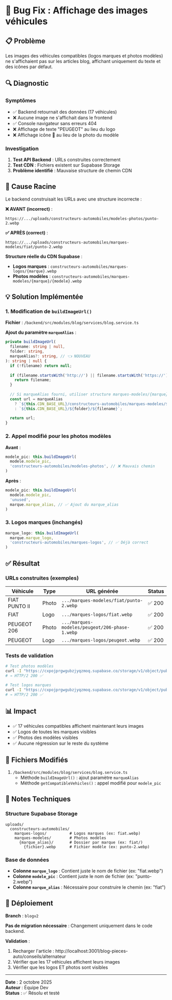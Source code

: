 # 🐛 Bug Fix : Affichage des images véhicules

## 📋 Problème

Les images des véhicules compatibles (logos marques et photos modèles) ne s'affichaient pas sur les articles blog, affichant uniquement du texte et des icônes par défaut.

## 🔍 Diagnostic

### Symptômes
- ✅ Backend retournait des données (17 véhicules)
- ❌ Aucune image ne s'affichait dans le frontend
- ✅ Console navigateur sans erreurs 404
- ❌ Affichage de texte "PEUGEOT" au lieu du logo
- ❌ Affichage icône 🚗 au lieu de la photo du modèle

### Investigation

1. **Test API Backend** : URLs construites correctement
2. **Test CDN** : Fichiers existent sur Supabase Storage
3. **Problème identifié** : Mauvaise structure de chemin CDN

## 🎯 Cause Racine

Le backend construisait les URLs avec une structure incorrecte :

**❌ AVANT (incorrect)** :
```
https://.../uploads/constructeurs-automobiles/modeles-photos/punto-2.webp
```

**✅ APRÈS (correct)** :
```
https://.../uploads/constructeurs-automobiles/marques-modeles/fiat/punto-2.webp
```

**Structure réelle du CDN Supabase** :
- **Logos marques** : `constructeurs-automobiles/marques-logos/{marque}.webp`
- **Photos modèles** : `constructeurs-automobiles/marques-modeles/{marque}/{modele}.webp`

## 💡 Solution Implémentée

### 1. Modification de `buildImageUrl()`

**Fichier** : `/backend/src/modules/blog/services/blog.service.ts`

**Ajout du paramètre `marqueAlias`** :
```typescript
private buildImageUrl(
  filename: string | null,
  folder: string,
  marqueAlias?: string, // 👈 NOUVEAU
): string | null {
  if (!filename) return null;
  
  if (filename.startsWith('http://') || filename.startsWith('https://')) {
    return filename;
  }
  
  // Si marqueAlias fourni, utiliser structure marques-modeles/{marque}/{modele}.webp
  const url = marqueAlias
    ? `${this.CDN_BASE_URL}/constructeurs-automobiles/marques-modeles/${marqueAlias}/${filename}`
    : `${this.CDN_BASE_URL}/${folder}/${filename}`;
  
  return url;
}
```

### 2. Appel modifié pour les photos modèles

**Avant** :
```typescript
modele_pic: this.buildImageUrl(
  modele.modele_pic,
  'constructeurs-automobiles/modeles-photos', // ❌ Mauvais chemin
)
```

**Après** :
```typescript
modele_pic: this.buildImageUrl(
  modele.modele_pic,
  'unused',
  marque.marque_alias, // ✅ Ajout du marque_alias
)
```

### 3. Logos marques (inchangés)

```typescript
marque_logo: this.buildImageUrl(
  marque.marque_logo,
  'constructeurs-automobiles/marques-logos', // ✅ Déjà correct
)
```

## ✅ Résultat

### URLs construites (exemples)

| Véhicule | Type | URL générée | Status |
|----------|------|-------------|--------|
| FIAT PUNTO II | Photo | `.../marques-modeles/fiat/punto-2.webp` | ✅ 200 |
| FIAT | Logo | `.../marques-logos/fiat.webp` | ✅ 200 |
| PEUGEOT 206 | Photo | `.../marques-modeles/peugeot/206-phase-1.webp` | ✅ 200 |
| PEUGEOT | Logo | `.../marques-logos/peugeot.webp` | ✅ 200 |

### Tests de validation

```bash
# Test photos modèles
curl -I "https://cxpojprgwgubzjyqzmoq.supabase.co/storage/v1/object/public/uploads/constructeurs-automobiles/marques-modeles/fiat/punto-2.webp"
# → HTTP/2 200 ✅

# Test logos marques
curl -I "https://cxpojprgwgubzjyqzmoq.supabase.co/storage/v1/object/public/uploads/constructeurs-automobiles/marques-logos/fiat.webp"
# → HTTP/2 200 ✅
```

## 📊 Impact

- ✅ 17 véhicules compatibles affichent maintenant leurs images
- ✅ Logos de toutes les marques visibles
- ✅ Photos des modèles visibles
- ✅ Aucune régression sur le reste du système

## 🔗 Fichiers Modifiés

1. `/backend/src/modules/blog/services/blog.service.ts`
   - Méthode `buildImageUrl()` : ajout paramètre `marqueAlias`
   - Méthode `getCompatibleVehicles()` : appel modifié pour `modele_pic`

## 📝 Notes Techniques

### Structure Supabase Storage

```
uploads/
  constructeurs-automobiles/
    marques-logos/          # Logos marques (ex: fiat.webp)
    marques-modeles/        # Photos modèles
      {marque_alias}/       # Dossier par marque (ex: fiat/)
        {fichier}.webp      # Fichier modèle (ex: punto-2.webp)
```

### Base de données

- **Colonne `marque_logo`** : Contient juste le nom de fichier (ex: "fiat.webp")
- **Colonne `modele_pic`** : Contient juste le nom de fichier (ex: "punto-2.webp")
- **Colonne `marque_alias`** : Nécessaire pour construire le chemin (ex: "fiat")

## 🚀 Déploiement

**Branch** : `blogv2`

**Pas de migration nécessaire** : Changement uniquement dans le code backend.

**Validation** :
1. Recharger l'article : http://localhost:3001/blog-pieces-auto/conseils/alternateur
2. Vérifier que les 17 véhicules affichent leurs images
3. Vérifier que les logos ET photos sont visibles

---

**Date** : 2 octobre 2025  
**Auteur** : Équipe Dev  
**Status** : ✅ Résolu et testé
